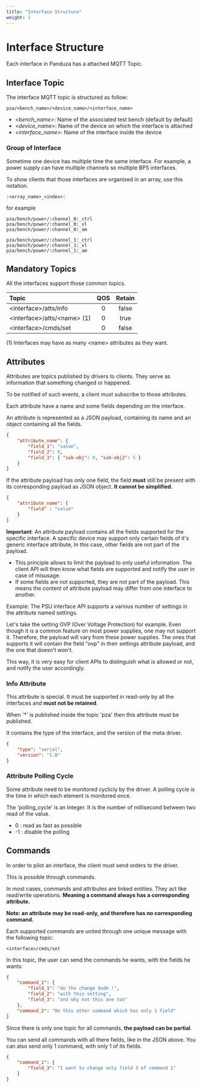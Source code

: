```yaml
---
title: "Interface Structure"
weight: 1
---
```


# Interface Structure

Each interface in Panduza has a attached MQTT Topic.

## Interface Topic

The interface MQTT topic is structured as follow:

`pza/<bench_name>/<device_name>/<interface_name>`

- *<bench_name>*: Name of the associated test bench (default by default)
- *<device_name>*: Name of the device on which the interface is attached
- *<interface_name>*: Name of the interface inside the device

### Group of Interface

Sometime one device has multiple time the same interface.
For example, a power supply can have multiple channels so multiple BPS interfaces.

To show clients that those interfaces are organised in an array, use this notation.

```
:<array_name>_<index>:
```

for example

```
pza/bench/power/:channel_0:_ctrl
pza/bench/power/:channel_0:_vl
pza/bench/power/:channel_0:_am

pza/bench/power/:channel_1:_ctrl
pza/bench/power/:channel_1:_vl
pza/bench/power/:channel_1:_am
```

## Mandatory Topics

All the interfaces support those common topics.

| Topic                         |  QOS  | Retain |
| :---------------------------- | :---: | :----: |
| \<interface>/atts/info        |   0   | false  |
| \<interface>/atts/\<name> (1) |   0   |  true  |
| \<interface>/cmds/set         |   0   | false  |

(1) Interfaces may have as many \<name> attributes as they want.

## Attributes

Attributes are topics published by drivers to clients.
They serve as information that something changed or happened.

To be notified of such events, a client must subscribe to those attributes.

Each attribute have a name and some fields depending on the interface.

An attribute is represented as a JSON payload, containing its name and an object containing all the fields.

```json
{
    "attribute_name": {
        "field_1": "value",
        "field_2": 0,
        "field_3": { "sub-obj": 0, "sub-obj2": 5 }
    }
}
```

If the attribute payload has only one field, the field **must** still be present with its corresponding payload as JSON object.
**It cannot be simplified.**

```json
{
    "attribute_name": {
        "field" : "value"
    }
}
```

**Important**: An attribute payload contains all the fields supported for the specific interface.
A specific device may support only certain fields of it's generic interface attribute, In this case, other fields are not part of the payload.
- This principle allows to limit the payload to only useful information. The client API will then know what fields are supported and notify the user in case of misusage.
- If some fields are not supported, they are not part of the payload. This means the content of attribute payload may differ from one interface to another.

Example:
The PSU interface API supports a various number of settings in the attribute named settings.

Let's take the setting OVP (Over Voltage Protection) for example. Even though it is a common feature on most power supplies, one may not support it.
Therefore, the payload will vary from these power supplies. The ones that supports it will contain the field "ovp" in their settings attribute payload, and the one that doesn't won't.

This way, it is very easy for client APIs to distinguish what is allowed or not, and notify the user accordingly.

### Info Attribute

This attribute is special. It must be supported in read-only by all the interfaces and **must not be retained**.

When '*' is published inside the topic 'pza' then this attribute must be published.

It contains the type of the interface, and the version of the meta driver.

```json
{
    "type": "serial",
    "version": "1.0"
}
```

### Attribute Polling Cycle

Some attribute need to be monitored cyclicly by the driver. A polling cycle is the time in which each element is monitored once.

The 'polling_cycle' is an Integer. It is the number of millisecond between two read of the value.

-  0 : read as fast as possible
- -1 : disable the polling

## Commands

In order to pilot an interface, the client must send orders to the driver.

This is possible through commands.

In most cases, commands and attributes are linked entities. They act like read/write operations.
**Meaning a command always has a corresponding attribute.**

**Note: an attribute may be read-only, and therefore has no corresponding command.**

Each supported commands are united through one unique message with the following topic:

`<interface>/cmds/set`

In this topic, the user can send the commands he wants, with the fields he wants:

```json
{
    "command_1": {
        "field_1": "do the change dude !",
        "field_2": "with this setting",
        "field_3": "and why not this one too"
    },
    "command_2": "Do this other command which has only 1 field"
}
```

Since there is only one topic for all commands, **the payload can be partial**.

You can send all commands with all there fields, like in the JSON above.
You can also send only 1 command, with only 1 of its fields.

```json
{
    "command_1": {
        "field_3": "I want to change only field 3 of command 1"
    }
}
```
